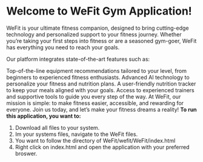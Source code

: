 # **Welcome to WeFit Gym Application!**

WeFit is your ultimate fitness companion, designed to bring cutting-edge technology and personalized support to your fitness journey. Whether you’re taking your first steps into fitness or are a seasoned gym-goer, WeFit has everything you need to reach your goals.

Our platform integrates state-of-the-art features such as:

Top-of-the-line equipment recommendations tailored to your level, from beginners to experienced fitness enthusiasts.
Advanced AI technology to personalize your fitness and nutrition plans.
A user-friendly nutrition tracker to keep your meals aligned with your goals.
Access to experienced trainers and supportive tools to guide you every step of the way.
At WeFit, our mission is simple: to make fitness easier, accessible, and rewarding for everyone. Join us today, and let’s make your fitness dreams a reality!
**To run this application, you want to:**
1. Download all files to your system.
2. Im your systems files, navigate to the WeFit files.
3. You want to follow the directory of WeFit/wefit/WeFit/index.html
4. Right click on index.html and open the application with your preferred broswer.